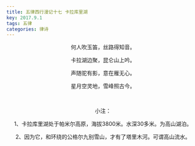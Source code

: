 ```yaml
---
title: 五律西行漫记十七 卡拉库里湖
key: 2017.9.1
tags: 五律
categories: 律诗
---
```


<p align="center">何人吹玉笛，丝路得知音。
</p>
<p align="center">卡拉湖边聚，昆仑山上吟。
</p>
<p align="center">声随驼有影，意在雁无心。
</p>
<p align="center">星月空灵地，雪峰照古今。
</p>
<p align="center"></br>
</p>
<p align="center">小注：
</p>
<p align="center">1、卡拉库里湖处于帕米尔高原，海拔3800米。水深30多米。为高山湖泊。
</p>
<p align="center">2、因为它，和环绕的公格尔九别雪山，才有了塔里木河。可谓高山流水。
</p>
<p align="center"></br>
</p>
